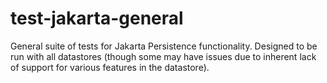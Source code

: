 test-jakarta-general
====================

General suite of tests for Jakarta Persistence functionality.
Designed to be run with all datastores (though some may have issues due
to inherent lack of support for various features in the datastore).
